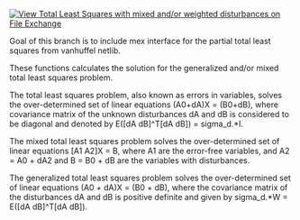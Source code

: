 [![View Total Least Squares with mixed and/or weighted disturbances on File Exchange](https://www.mathworks.com/matlabcentral/images/matlab-file-exchange.svg)](https://www.mathworks.com/matlabcentral/fileexchange/50332-total-least-squares-with-mixed-and-or-weighted-disturbances)

Goal of this branch is to include mex interface for the partial total least squares from vanhuffel netlib.

These functions calculates the solution for the generalized and/or mixed total least squares problem.

The total least squares problem, also known as errors in variables, solves the over-determined set of linear equations (A0+dA)X = (B0+dB), where covariance matrix of the unknown disturbances dA and dB is considered to be diagonal and denoted by E([dA dB]^T[dA dB]) = sigma_d.*I.

The mixed total least squares problem solves the over-determined set of linear equations [A1 A2]X = B, where A1 are the error-free variables, and A2 = A0 + dA2 and B = B0 + dB are the variables with disturbances.

The generalized total least squares problem solves the over-determined set of linear equations (A0 + dA)X = (B0 + dB), where the covariance matrix of the disturbances dA and dB is positive definite and given by sigma_d.*W = E([dA dB]^T[dA dB]).
